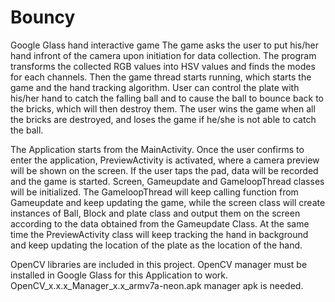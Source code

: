 Bouncy
======

Google Glass hand interactive game
The game asks the user to put his/her hand infront of the camera upon initiation for data collection. The program
transforms the collected RGB values into HSV values and finds the modes for each channels. Then the game thread
starts running, which starts the game and the hand tracking algorithm. User can control the plate with his/her
hand to catch the falling ball and to cause the ball to bounce back to the bricks, which will then destroy them. 
The user wins the game when all the bricks are destroyed, and loses the game if he/she is not able to catch the ball.

The Application starts from the MainActivity. Once the user confirms to enter the application, PreviewActivity is
activated, where a camera preview will be shown on the screen. If the user taps the pad, data will be recorded and 
the game is started. Screen, Gameupdate and GameloopThread classes will be initialized. The GameloopThread will keep
calling function from Gameupdate and keep updating the game, while the screen class will create instances of Ball, Block
and plate class and output them on the screen according to the data obtained from the Gameupdate Class. At the same time
the PreviewActivity class will keep tracking the hand in background and keep updating the location of the plate as the
location of the hand.

OpenCV libraries are included in this project. OpenCV manager must be installed in Google Glass for this Application to
work. OpenCV_x.x.x_Manager_x.x_armv7a-neon.apk manager apk is needed.



